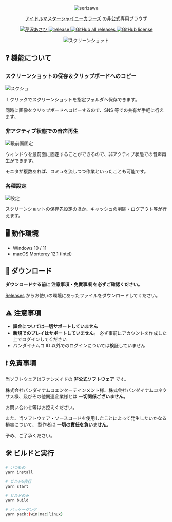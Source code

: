 <p align="center">
  <img src="https://user-images.githubusercontent.com/44780846/150469564-9d01dc39-01c6-4769-bddd-2de78de7bac7.png" alt="serizawa">
</p>

<p align="center">
  <a href="https://shinycolors.idolmaster.jp/">アイドルマスターシャイニーカラーズ</a> の非公式専用ブラウザ
</p>

<p align="center">
  <a href="https://idollist.idolmaster-official.jp/detail/50013">
    <img src="https://img.shields.io/badge/SHINY%20COLORS-%E8%8A%B9%E6%B2%A2%E3%81%82%E3%81%95%E3%81%B2-F30100" alt="芹沢あさひ">
  </a>
  <a href="https://github.com/arrow2nd/serizawa/actions/workflows/build.yaml">
    <img src="https://github.com/arrow2nd/serizawa/actions/workflows/build.yaml/badge.svg" alt="release">
  </a>
  <a href="https://github.com/arrow2nd/serizawa/releases/latest">
    <img src="https://img.shields.io/github/downloads/arrow2nd/serizawa/total" alt="GitHub all releases">
  </a>
  <a href="https://github.com/arrow2nd/serizawa/blob/main/LICENSE">
    <img src="https://img.shields.io/github/license/arrow2nd/serizawa" alt="GitHub license">
  </a>
</p>

<p align="center">
   <img src="https://user-images.githubusercontent.com/44780846/150469291-f9037c2a-119a-4fcc-bc74-eb6e26c6f56f.png" alt="スクリーンショット">
</p>

## ❓ 機能について

### スクリーンショットの保存＆クリップボードへのコピー

![スクショ](https://user-images.githubusercontent.com/44780846/148945625-9a693052-1f1a-4309-a953-ea472c343e21.gif)

１クリックでスクリーンショットを指定フォルダへ保存できます。

同時に画像をクリップボードへコピーするので、SNS 等での共有が手軽に行えます。

### 非アクティブ状態での音声再生

![最前面固定](https://user-images.githubusercontent.com/44780846/148945600-bac753d9-c777-4991-a286-c1038caa4817.gif)

ウィンドウを最前面に固定することができるので、非アクティブ状態での音声再生ができます。

モニタが複数あれば、コミュを流しつつ作業といったことも可能です。

### 各種設定

![設定](https://user-images.githubusercontent.com/44780846/150470748-1979fb26-3aa2-4f28-84c7-8ccf0d9ed9de.png)

スクリーンショットの保存先設定のほか、キャッシュの削除・ログアウト等が行えます。

## 🖥 動作環境

- Windows 10 / 11
- macOS Monterey 12.1 (Intel)

## 💾 ダウンロード

**ダウンロードする前に 注意事項・免責事項 を必ずご確認ください。**

[Releases](https://github.com/arrow2nd/serizawa/releases/latest) からお使いの環境にあったファイルをダウンロードしてください。

## ⚠️ 注意事項

- **課金については一切サポートしていません**
- **新規でのプレイはサポートしていません。** 必ず事前にアカウントを作成した上でログインしてください
- バンダイナムコ ID 以外でのログインについては検証していません

## ❗️ 免責事項

当ソフトウェアはファンメイドの **非公式ソフトウェア** です。

株式会社バンダイナムコエンターテインメント様、株式会社バンダイナムコネクサス様、及びその他関連企業様とは **一切関係ございません。**

お問い合わせ等はお控えください。

また、当ソフトウェア・ソースコードを使用したことによって発生したいかなる損害について、
製作者は **一切の責任を負いません。**

予め、ご了承ください。

## 🛠 ビルドと実行

```sh
# いつもの
yarn install

# ビルド&実行
yarn start

# ビルドのみ
yarn build

# パッケージング
yarn pack:(win|mac|linux)
```
